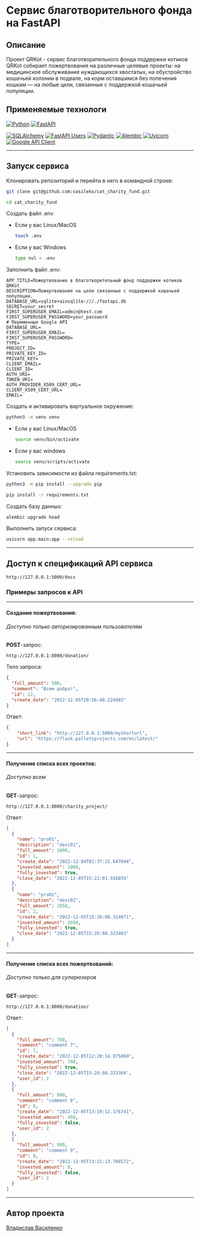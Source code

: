 # Сервис благотворительного фонда на FastAPI


## Описание
Проект QRKot - сервис благотворительного фонда поддержки котиков QRKot собирает пожертвования на различные целевые проекты: на медицинское обслуживание нуждающихся хвостатых, на обустройство кошачьей колонии в подвале, на корм оставшимся без попечения кошкам — на любые цели, связанные с поддержкой кошачьей популяции.

## Применяемые технологи

[![Python](https://img.shields.io/badge/Python-3.7-blue?style=flat-square&logo=Python&logoColor=3776AB&labelColor=d0d0d0)](https://www.python.org/)
[![FastAPI](https://img.shields.io/badge/FastAPI-0.78.0-blue?style=flat-square&logo=FastAPI&logoColor=3776AB&labelColor=d0d0d0)](https://fastapi.tiangolo.com)

[![SQLAlchemy](https://img.shields.io/badge/SQLAlchemy-1.4.36-blue?style=flat-square&logoColor=3776AB&labelColor=d0d0d0)](https://www.sqlalchemy.org/docs/)
[![FastAPI Users](https://img.shields.io/badge/FastAPI_Users-10.0.4-blue?style=flat-square&logoColor=3776AB&labelColor=d0d0d0)](https://fastapi-users.github.io/fastapi-users/)
[![Pydantic](https://img.shields.io/badge/Pydantic-1.9.1-blue?style=flat-square&logoColor=3776AB&labelColor=d0d0d0)](https://pydantic-docs.helpmanual.io)
[![Alembic](https://img.shields.io/badge/Alembic-1.7.7-blue?style=flat-square&logoColor=3776AB&labelColor=d0d0d0)](https://alembic.sqlalchemy.org/)
[![Uvicorn](https://img.shields.io/badge/Uvicorn-0.17.6-blue?style=flat-square&logoColor=3776AB&labelColor=d0d0d0)](https://www.uvicorn.org)
[![Google API Client](https://img.shields.io/badge/Google_API-2.0-blue?style=flat-square&logoColor=3776AB&labelColor=d0d0d0)](https://github.com/googleapis/google-api-python-client/)

---

## Запуск сервиса

Клонировать репозиторий и перейти в него в командной строке:

```bash
git clone git@github.com:vasilekx/cat_charity_fund.git
```

```bash
cd cat_charity_fund
```

Создать файл .env

* Если у вас Linux/MacOS
    ```bash
    touch .env
    ```

* Если у вас Windows

    ```bash
    type nul > .env
    ```

Заполнить файл .env:

```
APP_TITLE=Пожертвование в благотворительный фонд поддержки котиков QRKot
DESCRIPTION=Пожертвования на цели связанные с поддержкой кошачьей популяции.
DATABASE_URL=sqlite+aiosqlite:///./fastapi.db
SECRET=your_secret
FIRST_SUPERUSER_EMAIL=admin@test.com
FIRST_SUPERUSER_PASSWORD=your_password
# Переменные Google API
DATABASE_URL=
FIRST_SUPERUSER_EMAIL=
FIRST_SUPERUSER_PASSWORD=
TYPE=
PROJECT_ID=
PRIVATE_KEY_ID=
PRIVATE_KEY=
CLIENT_EMAIL=
CLIENT_ID=
AUTH_URI=
TOKEN_URI=
AUTH_PROVIDER_X509_CERT_URL=
CLIENT_X509_CERT_URL=
EMAIL=
```

Создать и активировать виртуальное окружение:

```bash
python3 -m venv venv
```

* Если у вас Linux/MacOS

    ```bash
    source venv/bin/activate
    ```

* Если у вас windows

    ```bash
    source venv/scripts/activate
    ```

Установить зависимости из файла requirements.txt:

```bash
python3 -m pip install --upgrade pip
```

```bash
pip install -r requirements.txt
```

Создать базу данных:
```bash
alembic upgrade head
```

Выполнить запуск сервиса:

```bash
uvicorn app.main:app --reload
```

---

## Доступ к спецификаций API сервиса
```http
http://127.0.0.1:5000/docs
```

### Примеры запросов к API

---

#### Создание пожертвования:
###### Доступно только авторизированным пользователям

**POST**-запрос:

```http
http://127.0.0.1:8000/donation/
```

Тело запроса:

```json
{
  "full_amount": 500,
  "comment": "Всем добра!",
  "id": 22,
  "create_date": "2022-12-05T20:56:48.224985"
}
```

Ответ:

```json
{
    "short_link": "http://127.0.0.1:5000/myshorturl",
    "url": "https://flask.palletsprojects.com/en/latest/"
}
```

---

#### Получение списка всех проектов:
###### Доступно всем

**GET**-запрос:

```http
http://127.0.0.1:8000/charity_project/
```

Ответ:

```json
[
  {
    "name": "pro01",
    "description": "desc01",
    "full_amount": 1000,
    "id": 1,
    "create_date": "2022-12-04T01:37:22.647044",
    "invested_amount": 1000,
    "fully_invested": true,
    "close_date": "2022-12-05T15:22:01.916035"
  },
  {
    "name": "pro02",
    "description": "desc02",
    "full_amount": 2050,
    "id": 2,
    "create_date": "2022-12-05T15:26:08.314071",
    "invested_amount": 2050,
    "fully_invested": true,
    "close_date": "2022-12-05T15:26:08.323403"
  }
]
```

---

#### Получение списка всех пожертвований:
###### Доступно только для суперюзеров

**GET**-запрос:

```http
http://127.0.0.1:8000/donation/
```

Ответ:

```json
[
  {
    "full_amount": 700,
    "comment": "comment 7",
    "id": 7,
    "create_date": "2022-12-05T12:20:14.075869",
    "invested_amount": 700,
    "fully_invested": true,
    "close_date": "2022-12-05T15:26:08.323364",
    "user_id": 2
  },
  {
    "full_amount": 800,
    "comment": "comment 8",
    "id": 8,
    "create_date": "2022-12-05T13:19:12.176741",
    "invested_amount": 450,
    "fully_invested": false,
    "user_id": 2
  },
  {
    "full_amount": 900,
    "comment": "comment 9",
    "id": 9,
    "create_date": "2022-12-05T13:21:13.708572",
    "invested_amount": 0,
    "fully_invested": false,
    "user_id": 2
  }
]
```

---

## Автор проекта
[Владислав Василенко](https://github.com/vasilekx)
